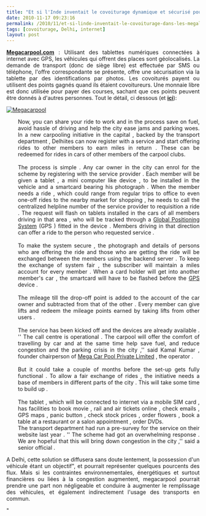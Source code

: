 ```yaml
---
title: "Et si l'Inde inventait le covoiturage dynamique et sécurisé pour les mégalopoles ?"
date: 2010-11-17 09:23:16
permalink: /2010/11/et-si-linde-inventait-le-covoiturage-dans-les-megalopoles.html
tags: [covoiturage, Delhi, internet]
layout: post
---
```


<p style="text-align: justify"><strong><a href="http://www.megacarpool.com/" target="_blank">Megacarpool.com</a></strong> : Utilisant des tablettes numériques connectées à internet avec GPS, les véhicules qui offrent des places sont géolocalisés. La demande de transport (donc de siège libre) est effectuée par SMS ou téléphone, l'offre correspondante se présente, offre une sécurisation via la tablette par des identifications par photos. Les covoiturés payent ou utilisent des points gagnés quand ils étaient covoitureurs. Une monnaie libre est donc utilisée pour payer des courses, sachant que ces points peuvent être donnés à d'autres personnes. Tout le détail, ci dessous (et <strong><a href="http://timesofindia.indiatimes.com/city/delhi/Share-ride-win-points/articleshow/6933359.cms#ixzz15Tr2xWtx" target="_blank">ici</a></strong>):</p> <p style="text-align: justify"><a href="https://gabrielplassat.github.io/transportsdufutur/wp-content/uploads/sites/6/old/6a0120a66d2ad4970b0133f5e88171970b-800wi.jpg" rel="lightbox"><img alt="Megacarpool" class="asset  asset-image at-xid-6a0120a66d2ad4970b0133f5e88171970b" src="/wp-content/uploads/sites/6/old/6a0120a66d2ad4970b0133f5e88171970b-500wi.jpg" style="margin-left: auto;margin-right: auto" title="Megacarpool" /></a> </p>   <!--more-->   <p style="padding-left: 30px;text-align: justify">Now, you can share your ride to work and in the process save on fuel, avoid hassle of driving and help the city ease jams and parking woes. In a new carpooling initiative in the capital , backed by the transport department , Delhiites can now register with a service and start offering rides to other members to earn miles in return . These can be redeemed for rides in cars of other members of the carpool clubs. <br /><br />The process is simple . Any car owner in the city can enrol for the scheme by registering with the service provider . Each member will be given a tablet , a mini computer like device , to be installed in the vehicle and a smartcard bearing his photograph . When the member needs a ride , which could range from regular trips to office to even one-off rides to the nearby market for shopping , he needs to call the centralized helpline number of the service provider to requisition a ride . The request will flash on tablets installed in the cars of all members driving in that area , who will be tracked through a <a href="http://timesofindia.indiatimes.com/topic/search?q=Global Positioning System">Global Positioning System</a> (GPS ) fitted in the device . Members driving in that direction can offer a ride to the person who requested service . <br /><br />To make the system secure , the photograph and details of persons who are offering the ride and those who are getting the ride will be exchanged between the members using the backend server . To keep the exchange of system fair , the subscriber will maintain a miles account for every member . When a card holder will get into another member's car , the smartcard will have to be flashed before the <a href="http://timesofindia.indiatimes.com/topic/search?q=GPS">GPS</a> device . <br /><br />The mileage till the drop-off point is added to the account of the car owner and subtracted from that of the other . Every member can give lifts and redeem the mileage points earned by taking lifts from other users . <br /><br />The service has been kicked off and the devices are already available . '' The call centre is operational . The carpool will offer the comfort of travelling by car and at the same time help save fuel, and reduce congestion and the parking crisis in the city ,'' said Kamal Kumar , founder chairperson of <a href="http://www.megacarpool.com/" target="_blank">Mega Car Pool Private Limited</a> , the operator . <br /><br />But it could take a couple of months before the set-up gets fully functional . To allow a fair exchange of rides , the initiative needs a base of members in different parts of the city . This will take some time to build up . <br /><br />The tablet , which will be connected to internet via a mobile SIM card , has facilities to book movie , rail and air tickets online , check emails , GPS maps , panic button , check stock prices , order flowers , book a table at a restaurant or a salon appointment , order DVDs. <br />The transport department had run a pre-survey for the service on their website last year . '' The scheme had got an overwhelming response . We are hopeful that this will bring down congestion in the city ,'' said a senior official .</p> <p style="text-align: justify">A Delhi, cette solution se diffusera sans doute lentement, la possession d'un véhicule étant un objectif", et pourrait représenter quelques pourcents des flux. Mais si les contraintes environnementales, énergétiques et surtout financières ou liées à la congestion augmentent, megacarpool pourrait prendre une part non négligeable et conduire à augmenter le remplissage des véhicules, et également indirectement l'usage des transports en commun.</p>"
